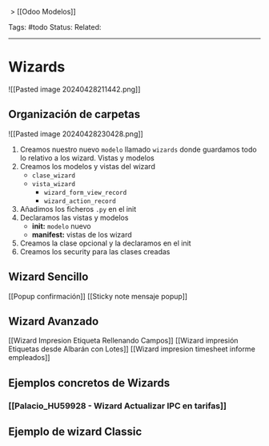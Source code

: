  > [[Odoo Modelos]]

Tags: #todo 
Status: 
Related: 

___
# Wizards
![[Pasted image 20240428211442.png]]
## Organización de carpetas
![[Pasted image 20240428230428.png]]

1. Creamos nuestro nuevo `modelo` llamado `wizards` donde guardamos todo lo relativo a los wizard. Vistas y modelos
2. Creamos los modelos y vistas del wizard
	- `clase_wizard`
	- `vista_wizard`
		- `wizard_form_view_record`
		- `wizard_action_record`
3. Añadimos los ficheros `.py` en el init
4. Declaramos las vistas y modelos
	- **init:** `modelo` nuevo
	- **manifest:** vistas de los wizard
5. Creamos la clase opcional y la declaramos en el init
6. Creamos los security para las clases creadas
## Wizard Sencillo
[[Popup confirmación]]
[[Sticky note  mensaje popup]]
## Wizard Avanzado
[[Wizard Impresion Etiqueta Rellenando Campos]]
[[Wizard impresión Etiquetas desde Albarán con Lotes]]
[[Wizard impresion timesheet informe empleados]]
## Ejemplos concretos de Wizards
### [[Palacio_HU59928 - Wizard Actualizar IPC en tarifas]]
## Ejemplo de wizard Classic

